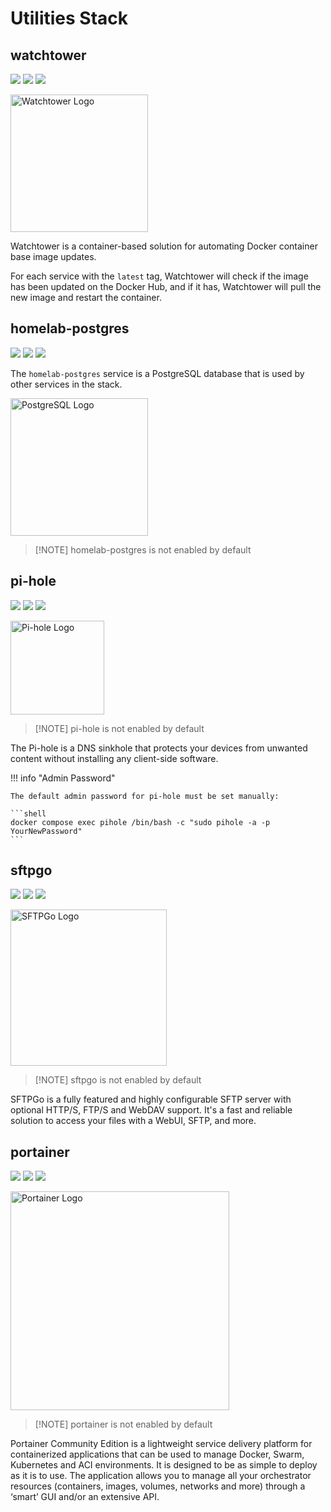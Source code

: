 # Utilities Stack

## watchtower

[![](https://img.shields.io/static/v1?message=containrrr/watchtower&logo=docker&label=docker&color=blue)](https://hub.docker.com/r/containrrr/watchtower)
[![](https://img.shields.io/static/v1?message=containrrr/watchtower&logo=github&label=github)](https://github.com/containrrr/watchtower)
[![](https://img.shields.io/static/v1?message=containrrr.dev&logo=google+chrome&label=website&color=teal)](https://containrrr.dev/watchtower)

<img src="https://i.imgur.com/rQDP17g.png" width="220" alt="Watchtower Logo">

Watchtower is a container-based solution for automating Docker container base image updates.

For each service with the `latest` tag, Watchtower will check if the
image has been updated on the Docker Hub, and if it has, Watchtower will
pull the new image and restart the container.

## homelab-postgres

[![](https://img.shields.io/static/v1?message=postgres&logo=docker&label=docker&color=blue)](https://hub.docker.com/_/postgres)
[![](https://img.shields.io/static/v1?message=postgres&logo=github&label=github)](https://github.com/postgres/postgres)
[![](https://img.shields.io/static/v1?message=postgresql.org&logo=google+chrome&label=website&color=teal)](https://www.postgresql.org)

The `homelab-postgres` service is a PostgreSQL database that
is used by other services in the stack.

<img src="https://i.imgur.com/dbjb2w2.png" width="220" alt="PostgreSQL Logo">

> [!NOTE] homelab-postgres is not enabled by default

## pi-hole

[![](https://img.shields.io/static/v1?message=pi-hole/pi-hole&logo=docker&label=docker&color=blue)](https://hub.docker.com/r/pihole/pihole)
[![](https://img.shields.io/static/v1?message=pi-hole/pi-hole&logo=github&label=github)](https://github.com/pi-hole/pi-hole)
[![](https://img.shields.io/static/v1?message=pi-hole.net&logo=google+chrome&label=website&color=teal)](https://pi-hole.net)

<img src="https://i.imgur.com/br5HOpz.png" width="150" alt="Pi-hole Logo">

> [!NOTE] pi-hole is not enabled by default

The Pi-hole is a DNS sinkhole that protects your devices from unwanted content without
installing any client-side software.

!!! info "Admin Password"

    The default admin password for pi-hole must be set manually:

    ```shell
    docker compose exec pihole /bin/bash -c "sudo pihole -a -p YourNewPassword"
    ```

## sftpgo

[![](https://img.shields.io/static/v1?message=drakkan/sftpgo&logo=docker&label=docker&color=blue)](https://hub.docker.com/r/drakkan/sftpgo)
[![](https://img.shields.io/static/v1?message=drakkan/sftpgo&logo=github&label=github)](https://github.com/drakkan/sftpgo)
[![](https://img.shields.io/static/v1?message=sftpgo.com&logo=google+chrome&label=website&color=teal)](https://sftpgo.com)

<img src="https://i.imgur.com/wgtgGWr.png" width="250" alt="SFTPGo Logo">

> [!NOTE] sftpgo is not enabled by default

SFTPGo is a fully featured and highly configurable SFTP server with optional HTTP/S, FTP/S and WebDAV support.
It's a fast and reliable solution to access your files with a WebUI, SFTP, and more.

## portainer

[![](https://img.shields.io/static/v1?message=portainer/portainer-ce&logo=docker&label=docker&color=blue)](https://hub.docker.com/r/portainer/portainer-ce)
[![](https://img.shields.io/static/v1?message=portainer/portainer&logo=github&label=github)](https://github.com/portainer/portainer)
[![](https://img.shields.io/static/v1?message=portainer.io&logo=google+chrome&label=website&color=teal)](https://www.portainer.io)

<img src="https://i.imgur.com/CybNVn6.png" width="350" alt="Portainer Logo">

> [!NOTE] portainer is not enabled by default

Portainer Community Edition is a lightweight service delivery platform for containerized applications
that can be used to manage Docker, Swarm, Kubernetes and ACI environments. It is designed to be as
simple to deploy as it is to use. The application allows you to manage all your orchestrator
resources (containers, images, volumes, networks and more) through a ‘smart’ GUI and/or
an extensive API.
